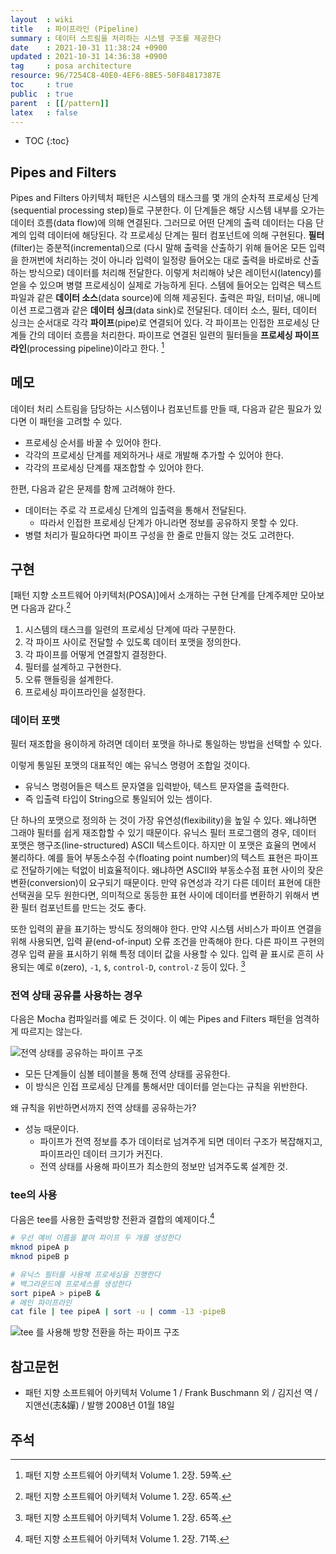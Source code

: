 ```yaml
---
layout  : wiki
title   : 파이프라인 (Pipeline)
summary : 데이터 스트림을 처리하는 시스템 구조를 제공한다
date    : 2021-10-31 11:38:24 +0900
updated : 2021-10-31 14:36:38 +0900
tag     : posa architecture
resource: 96/7254C8-40E0-4EF6-8BE5-50F84817387E
toc     : true
public  : true
parent  : [[/pattern]]
latex   : false
---
```

* TOC
{:toc}

## Pipes and Filters

>
Pipes and Filters 아키텍처 패턴은 시스템의 태스크를 몇 개의 순차적 프로세싱 단계(sequential processing step)들로 구분한다.
이 단계들은 해당 시스템 내부를 오가는 데이터 흐름(data flow)에 의해 연결된다.
그러므로 어떤 단계의 출력 데이터는 다음 단계의 입력 데이터에 해당된다.
각 프로세싱 단계는 필터 컴포넌트에 의해 구현된다.
**필터**(filter)는 증분적(incremental)으로 (다시 말해 출력을 산출하기 위해 들어온 모든 입력을 한꺼번에 처리하는 것이 아니라 입력이 일정량 들어오는 대로 출력을 바로바로 산출하는 방식으로) 데이터를 처리해 전달한다.
이렇게 처리해야 낮은 레이턴시(latency)를 얻을 수 있으며 병렬 프로세싱이 실제로 가능하게 된다.
스템에 들어오는 입력은 텍스트 파일과 같은 **데이터 소스**(data source)에 의해 제공된다.
출력은 파일, 터미널, 애니메이션 프로그램과 같은 **데이터 싱크**(data sink)로 전달된다.
데이터 소스, 필터, 데이터 싱크는 순서대로 각각 **파이프**(pipe)로 연결되어 있다.
각 파이프는 인접한 프로세싱 단계들 간의 데이터 흐름을 처리한다.
파이프로 연결된 일련의 필터들을 **프로세싱 파이프라인**(processing pipeline)이라고 한다.
[^posa-59]

## 메모

데이터 처리 스트림을 담당하는 시스템이나 컴포넌트를 만들 때, 다음과 같은 필요가 있다면 이 패턴을 고려할 수 있다.

- 프로세싱 순서를 바꿀 수 있어야 한다.
- 각각의 프로세싱 단계를 제외하거나 새로 개발해 추가할 수 있어야 한다.
- 각각의 프로세싱 단계를 재조합할 수 있어야 한다.

한편, 다음과 같은 문제를 함께 고려해야 한다.

- 데이터는 주로 각 프로세싱 단계의 입출력을 통해서 전달된다.
    - 따라서 인접한 프로세싱 단계가 아니라면 정보를 공유하지 못할 수 있다.
- 병렬 처리가 필요하다면 파이프 구성을 한 줄로 만들지 않는 것도 고려한다.

## 구현

[패턴 지향 소프트웨어 아키텍처(POSA)]에서 소개하는 구현 단계를 단계주제만 모아보면 다음과 같다.[^posa-65]

1. 시스템의 태스크를 일련의 프로세싱 단계에 따라 구분한다.
2. 각 파이프 사이로 전달할 수 있도록 데이터 포맷을 정의한다.
3. 각 파이프를 어떻게 연결할지 결정한다.
4. 필터를 설계하고 구현한다.
5. 오류 핸들링을 설계한다.
6. 프로세싱 파이프라인을 설정한다.

### 데이터 포맷

필터 재조합을 용이하게 하려면 데이터 포맷을 하나로 통일하는 방법을 선택할 수 있다.

이렇게 통일된 포맷의 대표적인 예는 유닉스 명령어 조합일 것이다.
- 유닉스 명령어들은 텍스트 문자열을 입력받아, 텍스트 문자열을 출력한다.
- 즉 입출력 타입이 String으로 통일되어 있는 셈이다.

>
단 하나의 포맷으로 정의하 는 것이 가장 유연성(flexibility)을 높일 수 있다.
왜냐하면 그래야 필터를 쉽게 재조합할 수 있기 때문이다.
유닉스 필터 프로그램의 경우, 데이터 포맷은 행구조(line-structured) ASCII 텍스트이다.
하지만 이 포맷은 효율의 면에서 불리하다.
예를 들어 부동소수점 수(floating point number)의 텍스트 표현은 파이프로 전달하기에는 턱없이 비효율적이다.
왜냐하면 ASCII와 부동소수점 표현 사이의 잦은 변환(conversion)이 요구되기 때문이다.
만약 유연성과 각기 다른 데이터 표현에 대한 선택권을 모두 원한다면,
의미적으로 동등한 표현 사이에 데이터를 변환하기 위해서 변환 필터 컴포넌트를 만드는 것도 좋다.
>
또한 입력의 끝을 표기하는 방식도 정의해야 한다.
만약 시스템 서비스가 파이프 연결을 위해 사용되면, 입력 끝(end-of-input) 오류 조건을 만족해야 한다.
다른 파이프 구현의 경우 입력 끝을 표시하기 위해 특정 데이터 값을 사용할 수 있다.
입력 끝 표시로 흔히 사용되는 예로 `0`(zero), `-1`, `$`, `control-D`, `control-Z` 등이 있다.
[^posa-65]

### 전역 상태 공유를 사용하는 경우

다음은 Mocha 컴파일러를 예로 든 것이다. 이 예는 Pipes and Filters 패턴을 엄격하게 따르지는 않는다.

![전역 상태를 공유하는 파이프 구조]( ./global-symbol-table.svg )

- 모든 단계들이 심볼 테이블을 통해 전역 상태를 공유한다.
- 이 방식은 인접 프로세싱 단계를 통해서만 데이터를 얻는다는 규칙을 위반한다.

왜 규칙을 위반하면서까지 전역 상태를 공유하는가?

- 성능 때문이다.
    - 파이프가 전역 정보를 추가 데이터로 넘겨주게 되면 데이터 구조가 복잡해지고, 파이프라인 데이터 크기가 커진다.
    - 전역 상태를 사용해 파이프가 최소한의 정보만 넘겨주도록 설계한 것.

### tee의 사용

다음은 tee를 사용한 출력방향 전환과 결합의 예제이다.[^posa-71]

```sh
# 우선 예비 이름을 붙여 파이프 두 개를 생성한다
mknod pipeA p
mknod pipeB p

# 유닉스 필터를 사용해 프로세싱을 진행한다
# 백그라운드에 프로세스를 생성한다
sort pipeA > pipeB &
# 메인 파이프라인
cat file | tee pipeA | sort -u | comm -13 -pipeB
```

![tee 를 사용해 방향 전환을 하는 파이프 구조]( ./tee.svg )


## 참고문헌

- 패턴 지향 소프트웨어 아키텍처 Volume 1 / Frank Buschmann 외 / 김지선 역 / 지앤선(志&嬋) / 발행 2008년 01월 18일

## 주석

[^posa-59]: 패턴 지향 소프트웨어 아키텍처 Volume 1. 2장. 59쪽.
[^posa-65]: 패턴 지향 소프트웨어 아키텍처 Volume 1. 2장. 65쪽.
[^posa-71]: 패턴 지향 소프트웨어 아키텍처 Volume 1. 2장. 71쪽.

